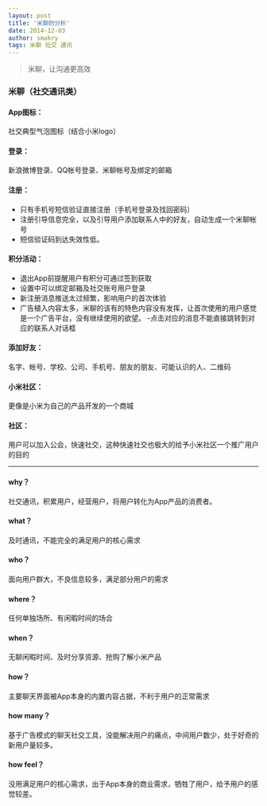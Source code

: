 ```yaml
---
layout: post
title: '米聊的分析'
date: 2014-12-03
author: smakry
tags: 米聊 社交 通讯
---
```


> 米聊，让沟通更高效

### 米聊（社交通讯类）
#### App图标：
社交典型气泡图标（结合小米logo）
#### 登录：
新浪微博登录、QQ帐号登录、米聊帐号及绑定的邮箱
#### 注册：
- 只有手机号短信验证直接注册（手机号登录及找回密码）
- 注册引导信息完全，以及引导用户添加联系人中的好友，自动生成一个米聊帐号
- 短信验证码到达失效性低。

#### 积分活动：
- 退出App前提醒用户有积分可通过签到获取
- 设置中可以绑定邮箱及社交账号用户登录
- 新注册消息推送太过频繁，影响用户的首次体验
- 广告植入内容太多，米聊的该有的特色内容没有发挥，让首次使用的用户感觉是一个广告平台，没有继续使用的欲望。
-点击对应的消息不能直接跳转到对应的联系人对话框

#### 添加好友：
名字、帐号、学校、公司、手机号、朋友的朋友、可能认识的人、二维码
#### 小米社区：
更像是小米为自己的产品开发的一个商城
#### 社区：
用户可以加入公会，快速社交，这种快速社交也极大的给予小米社区一个推广用户的目的

***
#### why？
社交通讯，积累用户，经营用户，将用户转化为App产品的消费者。
#### what？
及时通讯，不能完全的满足用户的核心需求
#### who？
面向用户群大，不良信息较多，满足部分用户的需求
#### where？
任何单独场所、有闲暇时间的场合
#### when？
无聊闲暇时间、及时分享资源、抢购了解小米产品
#### how？
主要聊天界面被App本身的内置内容占据，不利于用户的正常需求
#### how many？
基于广告模式的聊天社交工具，没能解决用户的痛点，中间用户数少，处于好奇的新用户量较多。
#### how feel？
没用满足用户的核心需求，出于App本身的商业需求，牺牲了用户，给予用户的感觉较差。